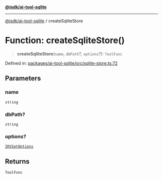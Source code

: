[**@isdk/ai-tool-sqlite**](../README.md)

***

[@isdk/ai-tool-sqlite](../globals.md) / createSqliteStore

# Function: createSqliteStore()

> **createSqliteStore**(`name`, `dbPath`?, `options`?): `ToolFunc`

Defined in: [packages/ai-tool-sqlite/src/sqlite-store.ts:72](https://github.com/isdk/ai-tool-sqlite.js/blob/6f0daea99024b20c43d683960079be7117a44781/src/sqlite-store.ts#L72)

## Parameters

### name

`string`

### dbPath?

`string`

### options?

[`IKVSetOptions`](../interfaces/IKVSetOptions.md)

## Returns

`ToolFunc`
